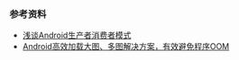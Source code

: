 



### 参考资料

- [浅谈Android生产者消费者模式](https://mp.weixin.qq.com/s/9YtyQKbFZYoozkpoQg3NrQ)
- [Android高效加载大图、多图解决方案，有效避免程序OOM](http://blog.csdn.net/guolin_blog/article/details/9316683)